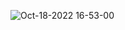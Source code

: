 ![Oct-18-2022 16-53-00](https://user-images.githubusercontent.com/93763666/196370239-8026c8b9-db42-4835-aec8-b9e3f7060a06.gif)
